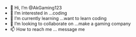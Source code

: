 - 👋 Hi, I’m @AkGaming123
- 👀 I’m interested in ...coding
- 🌱 I’m currently learning ...want to learn coding
- 💞️ I’m looking to collaborate on ...make a gaming company
- 📫 How to reach me ... message me

<!---
AkGaming123/AkGaming123 is a ✨ special ✨ repository because its `README.md` (this file) appears on your GitHub profile.
You can click the Preview link to take a look at your changes.
--->
